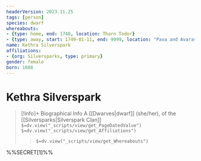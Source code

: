 ```yaml
---
headerVersion: 2023.11.25
tags: [person]
species: dwarf
whereabouts: 
- {type: home, end: 1748, location: Tharn Todor}
- {type: away, start: 1749-01-11, end: 9999, location: "Pava and Avaras' House" }
name: Kethra Silverspark
affiliations: 
- {org: Silversparks, type: primary}
gender: female
born: 1688
---
```

# Kethra Silverspark
>[!info]+ Biographical Info
> A [[Dwarves|dwarf]] (she/her), of the [[Silversparks|Silverspark Clan]]
> `$=dv.view("_scripts/view/get_PageDatedValue")`
> `$=dv.view("_scripts/view/get_Affiliations")`
>> `$=dv.view("_scripts/view/get_Whereabouts")`

%%SECRET[1]%%